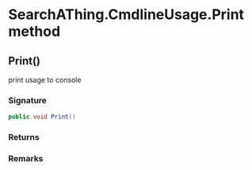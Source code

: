 # SearchAThing.CmdlineUsage.Print method
## Print()
print usage to console

### Signature
```csharp
public void Print()
```
### Returns

### Remarks

